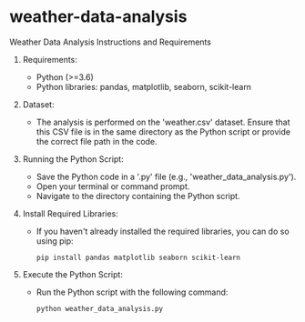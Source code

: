 # weather-data-analysis
Weather Data Analysis Instructions and Requirements

1. Requirements:
   - Python (>=3.6)
   - Python libraries: pandas, matplotlib, seaborn, scikit-learn

2. Dataset:
   - The analysis is performed on the 'weather.csv' dataset. Ensure that this CSV file is in the same directory as the Python script or provide the correct file path in the code.

3. Running the Python Script:
   - Save the Python code in a '.py' file (e.g., 'weather_data_analysis.py').
   - Open your terminal or command prompt.
   - Navigate to the directory containing the Python script.

4. Install Required Libraries:
   - If you haven't already installed the required libraries, you can do so using pip:
     ```
     pip install pandas matplotlib seaborn scikit-learn
     ```

5. Execute the Python Script:
   - Run the Python script with the following command:
     ```
     python weather_data_analysis.py
     ```




